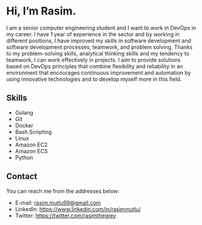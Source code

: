 # Hi, I’m Rasim.

I am a senior computer engineering student and I want to work in DevOps in my career. I have 1 year of experience in the sector and by working in different positions, I have improved my skills in software development and software development processes, teamwork, and problem solving. Thanks to my problem-solving skills, analytical thinking skills and my tendency to teamwork, I can work effectively in projects. I aim to provide solutions based on DevOps principles that combine flexibility and reliability in an environment that encourages continuous improvement and automation by using innovative technologies and to develop myself more in this field.

## Skills

- Golang
- Git
- Docker
- Bash Scripting
- Linux
- Amazon EC2
- Amazon ECS
- Python

## Contact

You can reach me from the addresses below:

- E-mail: rasim.mutlu99@gmail.com
- LinkedIn: https://www.linkedin.com/in/rasimmutlu/
- Twitter: https://twitter.com/rasimthegrey

<!---
rasimthegrey/rasimthegrey is a ✨ special ✨ repository because its `README.md` (this file) appears on your GitHub profile.
You can click the Preview link to take a look at your changes.
--->
